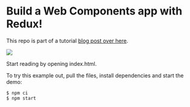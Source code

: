 # Build a Web Components app with Redux!

This repo is part of a tutorial [blog post over here](https://writingjavascript.com/how-to-build-a-web-components-app-with-redux).

![](https://writingjavascript.com/how-to-build-a-web-components-app-with-redux_wj-todos_completed.gif)

Start reading by opening index.html.

To try this example out, pull the files, install dependencies and start the demo:

    $ npm ci
    $ npm start
